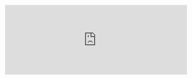 <iframe scrolling="no" src="https://www.geogebra.org/material/iframe/id/mgE9jkgt/width/600/height/230/border/888888/smb/false/stb/false/stbh/false/ai/false/asb/false/sri/false/rc/false/ld/false/sdz/false/ctl/false" width="600px" height="230px" style="border:0px;"> </iframe>